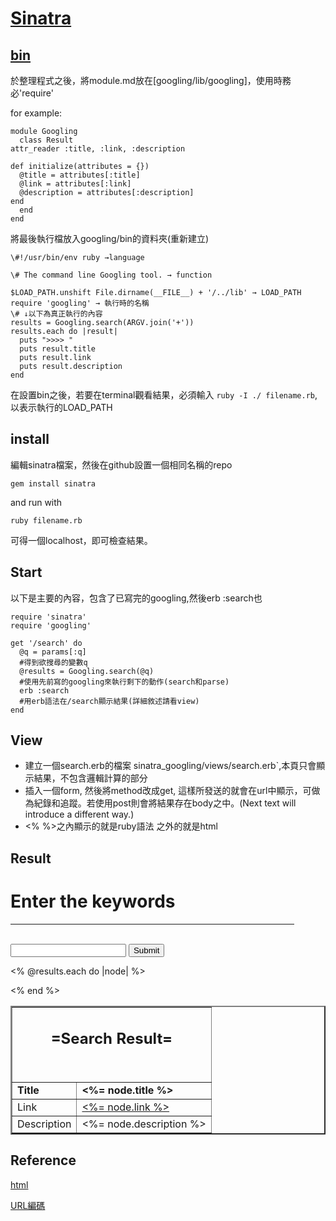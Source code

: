 [Sinatra](https://github.com/sinatra/sinatra)
===========
[bin](https://github.com/Iamyuan/googling/blob/master/bin/googling)
-------
於整理程式之後，將module.md放在[googling/lib/googling]，使用時務必'require' 

for example:


    module Googling
      class Result
    attr_reader :title, :link, :description
    
    def initialize(attributes = {})
      @title = attributes[:title]
      @link = attributes[:link]
      @description = attributes[:description]
    end
      end
    end


將最後執行檔放入googling/bin的資料夾(重新建立)

    \#!/usr/bin/env ruby →language
    
    \# The command line Googling tool. → function
    
    $LOAD_PATH.unshift File.dirname(__FILE__) + '/../lib' → LOAD_PATH
    require 'googling' → 執行時的名稱
    \# ↓以下為真正執行的內容
    results = Googling.search(ARGV.join('+'))
    results.each do |result|
      puts ">>>> "
      puts result.title
      puts result.link
      puts result.description
    end
    

在設置bin之後，若要在terminal觀看結果，必須輸入 `ruby -I ./ filename.rb`, 以表示執行的LOAD_PATH


install
------
編輯sinatra檔案，然後在github設置一個相同名稱的repo

```gem install sinatra```

and run with

```ruby filename.rb```

可得一個localhost，即可檢查結果。


Start
--------

以下是主要的內容，包含了已寫完的googling,然後erb :search也

    require 'sinatra'
    require 'googling'

    get '/search' do 
      @q = params[:q]
      #得到欲搜尋的變數q
      @results = Googling.search(@q)
      #使用先前寫的googling來執行剩下的動作(search和parse) 
      erb :search
      #用erb語法在/search顯示結果(詳細敘述請看view)
    end

View
--------

* 建立一個search.erb的檔案 sinatra_googling/views/search.erb`,本頁只會顯示結果，不包含邏輯計算的部分
* 插入一個form, 然後將method改成get, 這樣所發送的就會在url中顯示，可做為紀錄和追蹤。若使用post則會將結果存在body之中。(Next text will introduce a different way.)
* <%  %>之內顯示的就是ruby語法 之外的就是html

Result
--------

<h1>Enter the keywords</h1>
<hr size="5" align="center" noshade width="90%" color="0000ff"><br>

<form action="/search" method="get">
  <input type="text" name="q"/>
  <input type="submit"/>
</form>  
<table border=2>
<td colspan=2 align=center><h2><b>=Search Result=<b><h2></td>
<tr>
<% @results.each do |node| %>
  <td><b>Title<b></td>
  <td><b><%= node.title %></b></td>
  <tr>
  <td>Link</td>
  <td><a href="<%= node.link %>" target="_blank"><%= node.link %></a></td>
  <tr>
  <td>Description</td>
  <td><%= node.description %></td><tr>
 
<% end %>
</table>

Reference
----------

[html](http://www.powmo.com/)

[URL編碼](http://www.w3cschool.cc/tags/html-urlencode.html)